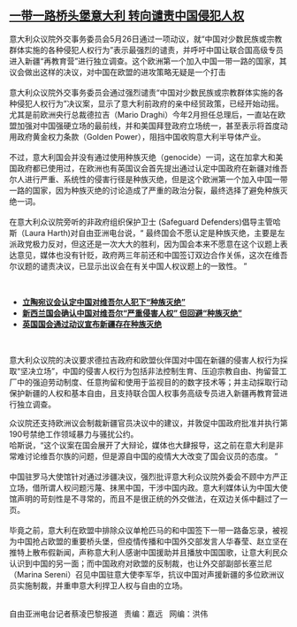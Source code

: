 <!--1622491920000-->
[一带一路桥头堡意大利  转向谴责中国侵犯人权](https://www.rfa.org/mandarin/yataibaodao/junshiwaijiao/cl-05312021160148.html)
------

<p></p><p>意大利众议院外交事务委员会5月26日通过一项动议，就“中国对少数民族或宗教群体实施的各种侵犯人权行为”表示最强烈的谴责，并呼吁中国让联合国高级专员进入新疆“再教育营”进行独立调查。这个欧洲第一个加入中国一带一路的国家，其议会做出这样的决议，对中国在欧盟的进攻策略无疑是一个打击<br/><br/>意大利众议院外交事务委员会通过强烈谴责“中国对少数民族或宗教群体实施的各种侵犯人权行为”决议案，显示了意大利前政府的亲中经贸政策，已经开始动摇。尤其是前欧洲央行总裁德拉吉（Mario Draghi）今年2月担任总理后，一直站在欧盟加强对中国强硬立场的最前线，并和美国拜登政府立场统一，甚至表示将首度动用政府黄金权力条款（Golden Power），阻挡中国收购意大利半导体产业。<br/><br/>不过，意大利国会并没有通过使用种族灭绝（genocide）一词，这在加拿大和美国政府都已使用过，在欧洲也有英国议会首先提出通过认定中国政府在新疆对维吾尔人进行严重、系统性的侵害行径是种族灭绝，但是这个欧洲第一个加入中国一带一路的国家，因为种族灭绝的讨论造成了严重的政治分裂，最终选择了避免种族灭绝一词。<br/><br/>在意大利众议院旁听的非政府组织保护卫士 (Safeguard Defenders)倡导主管哈斯（Laura Harth)对自由亚洲电台说，“ 最终国会不愿认定是种族灭绝，主要是左派政党极力反对，但这还是一次大大的胜利，因为国会本来不愿意在这个议题上表达意见，媒体也没有针贬，政府两三年前还和中国签订双边合作关係，这次在维吾尔议题的谴责决议，已显示出议会在有关中国人权议题上的一致性。 ”<br/></p><p><br/></p><ul><li><a href="https://www.rfa.org/mandarin/Xinwen/5-05202021105208.html"><strong>立陶宛议会认定中国对维吾尔人犯下“种族灭绝”</strong></a></li><li><strong><a href="https://www.rfa.org/mandarin/Xinwen/6-05052021083619.html">新西兰国会确认中国对维吾尔“严重侵害人权” 但回避“种族灭绝”</a></strong></li><li><strong><a href="https://www.rfa.org/mandarin/yataibaodao/shaoshuminzu/cl-04232021104239.html">英国国会通过动议宣布新疆存在种族灭绝</a></strong></li></ul><p><br/></p><p>意大利众议院的决议要求德拉吉政府和欧盟伙伴国对中国在新疆的侵害人权行为採取“坚决立场”，中国的侵害人权行为包括非法控制生育、压迫宗教自由、拘留营工厂中的强迫劳动制度、任意拘留和使用于监视目的的数字技术等；并主动採取行动保护新疆的人权和基本自由，且支持联合国人权事务高级专员进入新疆再教育营进行独立调查。</p><p>众议院还支持欧洲议会制裁新疆官员决议中的建议，并敦促中国政府批准并执行第190号禁绝工作领域暴力与骚扰公约。<br/>哈斯说，“这个议案在国会展开了大辩论，媒体也大肆报导，这之前在意大利是非常难讨论维吾尔族的问题，但是源自中国的疫情大大改变了国会议员的态度。 ”<br/><br/>中国驻罗马大使馆针对通过涉疆决议，强烈批评意大利众议院外委会不顾中方严正立场，借所谓人权问题污蔑、抹黑中国，干涉中国内政。意大利媒体认为中国大使馆声明的苛刻性是不寻常的，而且不是很正统的外交做法，在双边关係中翻过了一页。<br/><br/>毕竟之前，意大利在欧盟中排除众议单枪匹马的和中国签下一带一路备忘录，被视为中国抢占欧盟的重要桥头堡，但疫情传播和中国外交部发言人华春莹、赵立坚在推特上散布假新闻，声称意大利人感谢中国援助并且播放中国国歌，让意大利民众认识到中国的另一面；而中国政府对欧盟的反制裁，也让外交部副部长塞兰尼（Marina Sereni）召见中国驻意大使李军华，抗议中国对声援新疆的多位欧洲议员实施制裁，并重申意大利捍卫人权与自由的立场。</p><p><br/>自由亚洲电台记者蔡凌巴黎报道   责编：嘉远   网编：洪伟</p>
